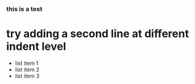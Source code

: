 ### this is a test
# try adding a second line at different indent level
* list item 1
* list item 2
* list item 3
